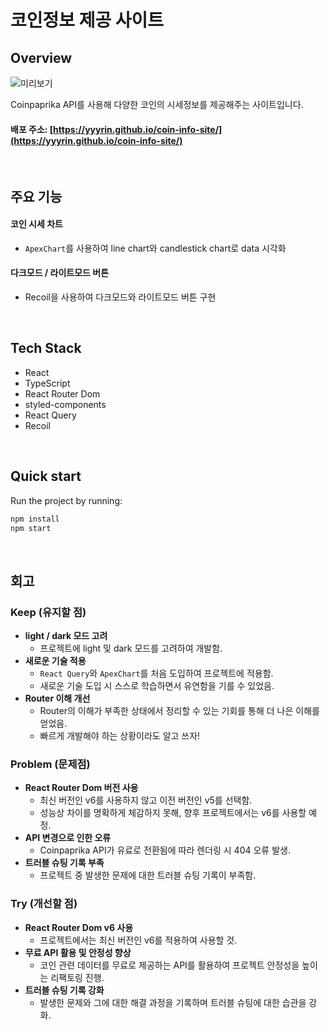 # 코인정보 제공 사이트

## Overview

![미리보기](./wiki/overview.gif)

Coinpaprika API를 사용해 다양한 코인의 시세정보를 제공해주는 사이트입니다.

#### 배포 주소: [https://yyyrin.github.io/coin-info-site/](https://yyyrin.github.io/coin-info-site/)

<br/>

## 주요 기능

#### 코인 시세 차트

- `ApexChart`를 사용하여 line chart와 candlestick chart로 data 시각화

#### 다크모드 / 라이트모드 버튼

- Recoil을 사용하여 다크모드와 라이트모드 버튼 구현

<br/>

## Tech Stack

- React
- TypeScript
- React Router Dom
- styled-components
- React Query
- Recoil

<br/>

## Quick start

Run the project by running:

```bash
npm install
npm start
```

<br/>

## 회고

### Keep (유지할 점)

- **light / dark 모드 고려**
  - 프로젝트에 light 및 dark 모드를 고려하여 개발함.
- **새로운 기술 적용**
  - `React Query`와 `ApexChart`를 처음 도입하여 프로젝트에 적용함.
  - 새로운 기술 도입 시 스스로 학습하면서 유연함을 기를 수 있었음.
- **Router 이해 개선**
  - Router의 이해가 부족한 상태에서 정리할 수 있는 기회를 통해 더 나은 이해를 얻었음.
  - 빠르게 개발해야 하는 상황이라도 알고 쓰자!

### Problem (문제점)

- **React Router Dom 버전 사용**
  - 최신 버전인 v6를 사용하지 않고 이전 버전인 v5를 선택함.
  - 성능상 차이를 명확하게 체감하지 못해, 향후 프로젝트에서는 v6를 사용할 예정.
- **API 변경으로 인한 오류**
  - Coinpaprika API가 유료로 전환됨에 따라 렌더링 시 404 오류 발생.
- **트러블 슈팅 기록 부족**
  - 프로젝트 중 발생한 문제에 대한 트러블 슈팅 기록이 부족함.

### Try (개선할 점)

- **React Router Dom v6 사용**
  - 프로젝트에서는 최신 버전인 v6를 적용하여 사용할 것.
- **무료 API 활용 및 안정성 향상**
  - 코인 관련 데이터를 무료로 제공하는 API를 활용하여 프로젝트 안정성을 높이는 리팩토링 진행.
- **트러블 슈팅 기록 강화**
  - 발생한 문제와 그에 대한 해결 과정을 기록하며 트러블 슈팅에 대한 습관을 강화.
